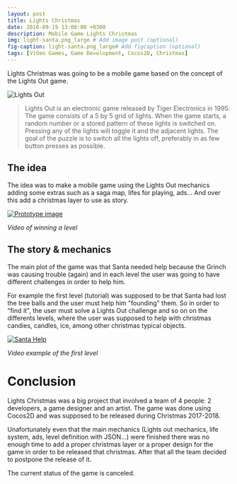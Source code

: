 ```yaml
---
layout: post
title: Lights Christmas
date: 2018-09-19 13:00:00 +0300
description: Mobile Game Lights Christmas
img: light-santa.png_large # Add image post (optional)
fig-caption: light-santa.png_large# Add figcaption (optional)
tags: [Video Games, Game Development, Cocos2D, Christmas]
---
```

Lights Christmas was going to be a mobile game based on the concept of the Lights Out game.

![Lights Out]({{site.baseurl}}/assets/img/lights-out-example.png)

> Lights Out is an electronic game released by Tiger Electronics in 1995. The game consists of a 5 by 5 grid of lights. When the game starts, a random number or a stored pattern of these lights is switched on. Pressing any of the lights will toggle it and the adjacent lights. The goal of the puzzle is to switch all the lights off, preferably in as few button presses as possible.


## The idea
The idea was to make a mobile game using the Lights Out mechanics adding some extras such as a saga map, lifes for playing, ads... And over this add a christmas layer to use as story.

[![Prototype image]({{site.baseurl}}/assets/img/lights-level.jpg)](https://twitter.com/i/status/924367090148102144 "Win Level")

*Video of winning a level*

## The story & mechanics
The main plot of the game was that Santa needed help because the Grinch was causing trouble (again) and in each level the user was going to have different challenges in order to help him.

For example the first level (tutorial) was supposed to be that Santa had lost the tree balls and the user must help him "founding" them. So in order to "find it", the user must solve a Lights Out challenge and so on on the differents levels, where the user was supposed to help with christmas candies, candles, ice, among other christmas typical objects.

[![Santa Help]({{site.baseurl}}/assets/img/santa-help.PNG)](https://twitter.com/i/status/934874253786304518 "Help Santa")

*Video example of the first level*

# Conclusion
Lights Christmas was a big project that involved a team of 4 people: 2 developers, a game designer and an artist. The game was done using Cocos2D and was supposed to be released during Christmas 2017-2018.

Unafortunately even that the main mechanics (Lights out mechanics, life system, ads, level definition with JSON...) were finished there was no enough time to add a proper christmas layer or a proper design for the game in order to be released that christmas. After that all the team decided to postpone the release of it.

The current status of the game is canceled.